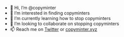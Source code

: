 - 👋 Hi, I’m @copyminter
- 👀 I’m interested in finding copyminters
- 🌱 I’m currently learning how to stop copyminters
- 💞️ I’m looking to collaborate on stopping copyminters
- 📫 Reach me on [Twitter](https://twitter.com/copyminting) or [copyminter.xyz](https://copyminter.xyz)

<!---
copyminter/copyminter is a ✨ special ✨ repository because its `README.md` (this file) appears on your GitHub profile.
You can click the Preview link to take a look at your changes.
--->
